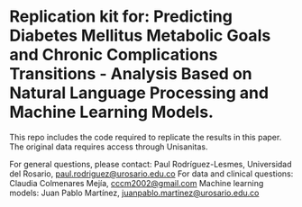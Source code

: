 # Replication kit for: Predicting Diabetes Mellitus Metabolic Goals and Chronic Complications Transitions - Analysis Based on Natural Language Processing and Machine Learning Models.

This repo includes the code required to replicate the results in this paper. The original data requires access through Unisanitas.

For general questions, please contact: Paul Rodríguez-Lesmes, Universidad del Rosario, paul.rodriguez@urosario.edu.co
For data and clinical questions: Claudia Colmenares Mejía, cccm2002@gmail.com
Machine learning models: Juan Pablo Martínez, juanpablo.martinez@urosario.edu.co 
